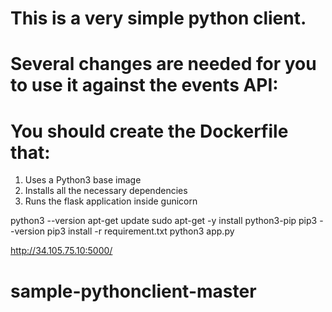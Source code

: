 # This is a very simple python client.

# Several changes are needed for you to use it against the events API:
# You should create the Dockerfile that:

1. Uses a Python3 base image
1. Installs all the necessary dependencies
1. Runs the flask application inside gunicorn
  

python3 --version
apt-get update 
sudo apt-get -y install python3-pip
pip3 --version
pip3 install -r requirement.txt
python3 app.py


http://34.105.75.10:5000/


# sample-pythonclient-master
